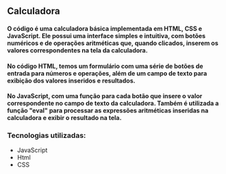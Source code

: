 ## Calculadora
#### O código é uma calculadora básica implementada em HTML, CSS e JavaScript. Ele possui uma interface simples e intuitiva, com botões numéricos e de operações aritméticas que, quando clicados, inserem os valores correspondentes na tela da calculadora.

#### No código HTML, temos um formulário com uma série de botões de entrada para números e operações, além de um campo de texto para exibição dos valores inseridos e resultados.

#### No JavaScript, com uma função para cada botão que insere o valor correspondente no campo de texto da calculadora. Também é utilizada a função "eval" para processar as expressões aritméticas inseridas na calculadora e exibir o resultado na tela.

### Tecnologias utilizadas:
 - JavaScript
 - Html
 - CSS
